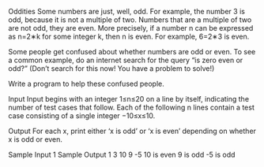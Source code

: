 Oddities
Some numbers are just, well, odd. For example, the number 3 is odd, because it is not a multiple of two. Numbers that are a multiple of two are not odd, they are even. More precisely, if a number n can be expressed as n=2∗k for some integer k, then n is even. For example, 6=2∗3 is even.

Some people get confused about whether numbers are odd or even. To see a common example, do an internet search for the query “is zero even or odd?” (Don’t search for this now! You have a problem to solve!)

Write a program to help these confused people.

Input
Input begins with an integer 1≤n≤20 on a line by itself, indicating the number of test cases that follow. Each of the following n lines contain a test case consisting of a single integer −10≤x≤10.

Output
For each x, print either ‘x is odd’ or ‘x is even’ depending on whether x is odd or even.

Sample Input 1	Sample Output 1
3
10
9
-5
10 is even
9 is odd
-5 is odd